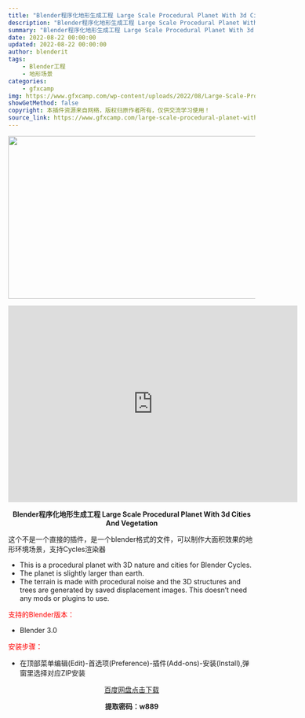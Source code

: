 ```yaml
---
title: "Blender程序化地形生成工程 Large Scale Procedural Planet With 3d Cities And Vegetation"
description: "Blender程序化地形生成工程 Large Scale Procedural Planet With 3d Cities And Vegetation 这个不是一个直接的插件，是一个blender格..."
summary: "Blender程序化地形生成工程 Large Scale Procedural Planet With 3d Cities And Vegetation 这个不是一个直接的插件，是一个blender格..."
date: 2022-08-22 00:00:00
updated: 2022-08-22 00:00:00
author: blenderit
tags: 
    - Blender工程
    - 地形场景
categories:
    - gfxcamp
img: https://www.gfxcamp.com/wp-content/uploads/2022/08/Large-Scale-Procedural-Planet-With-3d-Cities-And-Vegetation.jpg
showGetMethod: false
copyright: 本插件资源来自网络，版权归原作者所有，仅供交流学习使用！
source_link: https://www.gfxcamp.com/large-scale-procedural-planet-with-3d-cities-and-vegetation/
---
```

<div><p><img decoding="async" class="aligncenter size-full wp-image-106270" src="https://www.gfxcamp.com/wp-content/uploads/2022/08/Large-Scale-Procedural-Planet-With-3d-Cities-And-Vegetation.jpg" data-src="https://www.gfxcamp.com/wp-content/uploads/2022/08/Large-Scale-Procedural-Planet-With-3d-Cities-And-Vegetation.jpg" alt="" width="590" height="331" data-srcset="https://www.gfxcamp.com/wp-content/uploads/2022/08/Large-Scale-Procedural-Planet-With-3d-Cities-And-Vegetation.jpg 590w, https://www.gfxcamp.com/wp-content/uploads/2022/08/Large-Scale-Procedural-Planet-With-3d-Cities-And-Vegetation-150x84.jpg 150w" data-sizes="(max-width: 590px) 100vw, 590px"></p><p style="text-align: center;"><iframe loading="lazy" src="https://player.youku.com/embed/XNTg5NTYxNDg3Mg==" width="590" height="400" frameborder="0" allowfullscreen="allowfullscreen" data-mce-fragment="1"></iframe></p><p style="text-align: center;"><strong>Blender程序化地形生成工程 Large Scale Procedural Planet With 3d Cities And Vegetation</strong></p><p>这个不是一个直接的插件，是一个blender格式的文件，可以制作大面积效果的地形环境场景，支持Cycles渲染器</p><ul>
<li style="font-weight: 400;">This is a procedural planet with 3D nature and cities for Blender Cycles.</li>
<li style="font-weight: 400;">The planet is slightly larger than earth.</li>
<li style="font-weight: 400;">The terrain is made with procedural noise and the 3D structures and trees are generated by saved displacement images. This doesn’t need any mods or plugins to use.</li>
</ul><p style="text-align: left;"><span style="color: #ff0000;">支持的Blender版本：</span></p><ul>
<li style="text-align: left;">Blender 3.0</li>
</ul><p style="text-align: left;"><span style="color: #ff0000;">安装步骤：</span></p><ul>
<li>在顶部菜单编辑(Edit)-首选项(Preference)-插件(Add-ons)-安装(Install),弹窗里选择对应ZIP安装</li>
</ul><p style="text-align: center;"><a class="maxbutton-3 maxbutton maxbutton-baidu" target="_blank" rel="noopener" href="https://pan.baidu.com/s/1UMME8vpJDawt50pGVpy8qA?pwd=w889"><span class="mb-text">百度网盘点击下载</span></a></p><p style="text-align: center;"><strong>提取密码：w889</strong></p></div>